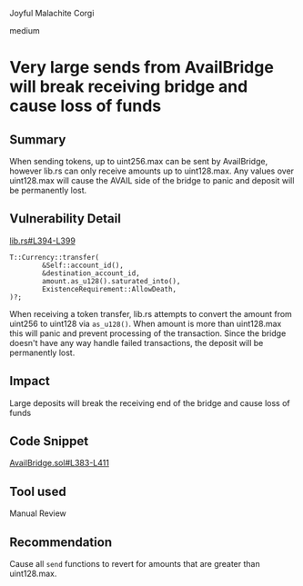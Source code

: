 Joyful Malachite Corgi

medium

# Very large sends from AvailBridge will break receiving bridge and cause loss of funds

## Summary

When sending tokens, up to uint256.max can be sent by AvailBridge, however lib.rs can only receive amounts up to uint128.max. Any values over uint128.max will cause the AVAIL side of the bridge to panic and deposit will be permanently lost.

## Vulnerability Detail

[lib.rs#L394-L399](https://github.com/availproject/avail/blob/e976c560ee3f8c7d36d9fbec8e98c29283f1aa34/pallets/succinct/src/lib.rs#L394-L399)

    T::Currency::transfer(
            &Self::account_id(),
            &destination_account_id,
            amount.as_u128().saturated_into(),
            ExistenceRequirement::AllowDeath,
    )?;

When receiving a token transfer, lib.rs attempts to convert the amount from uint256 to uint128 via `as_u128()`. When amount is more than uint128.max this will panic and prevent processing of the transaction. Since the bridge doesn't have any way handle failed transactions, the deposit will be permanently lost.

## Impact

Large deposits will break the receiving end of the bridge and cause loss of funds

## Code Snippet

[AvailBridge.sol#L383-L411](https://github.com/sherlock-audit/2023-12-avail/blob/main/contracts/src/AvailBridge.sol#L383-L411)

## Tool used

Manual Review

## Recommendation

Cause all `send` functions to revert for amounts that are greater than uint128.max.